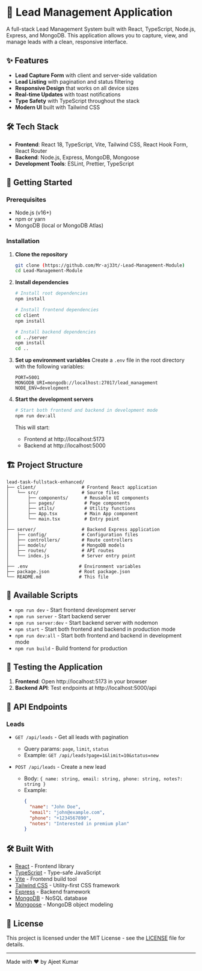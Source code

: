 # 🚀 Lead Management Application

A full-stack Lead Management System built with React, TypeScript, Node.js, Express, and MongoDB. This application allows you to capture, view, and manage leads with a clean, responsive interface.

## ✨ Features

- **Lead Capture Form** with client and server-side validation
- **Lead Listing** with pagination and status filtering
- **Responsive Design** that works on all device sizes
- **Real-time Updates** with toast notifications
- **Type Safety** with TypeScript throughout the stack
- **Modern UI** built with Tailwind CSS

## 🛠 Tech Stack

- **Frontend**: React 18, TypeScript, Vite, Tailwind CSS, React Hook Form, React Router
- **Backend**: Node.js, Express, MongoDB, Mongoose
- **Development Tools**: ESLint, Prettier, TypeScript

## 🚀 Getting Started

### Prerequisites

- Node.js (v16+)
- npm or yarn
- MongoDB (local or MongoDB Atlas)

### Installation

1. **Clone the repository**
   ```bash
   git clone (https://github.com/Mr-aj33t/-Lead-Management-Module)
   cd Lead-Management-Module
   ```

2. **Install dependencies**
   ```bash
   # Install root dependencies
   npm install
   
   # Install frontend dependencies
   cd client
   npm install
   
   # Install backend dependencies
   cd ../server
   npm install
   cd ..
   ```

3. **Set up environment variables**
   Create a `.env` file in the root directory with the following variables:
   ```env
   PORT=5001
   MONGODB_URI=mongodb://localhost:27017/lead_management
   NODE_ENV=development
   ```

4. **Start the development servers**
   ```bash
   # Start both frontend and backend in development mode
   npm run dev:all
   ```
   This will start:
   - Frontend at http://localhost:5173
   - Backend at http://localhost:5000

## 🏗 Project Structure

```
lead-task-fullstack-enhanced/
├── client/                 # Frontend React application
│   └── src/                # Source files
│       ├── components/      # Reusable UI components
│       ├── pages/           # Page components
│       ├── utils/           # Utility functions
│       ├── App.tsx          # Main App component
│       └── main.tsx         # Entry point
│
├── server/                 # Backend Express application
│   ├── config/             # Configuration files
│   ├── controllers/        # Route controllers
│   ├── models/             # MongoDB models
│   ├── routes/             # API routes
│   └── index.js            # Server entry point
│
├── .env                   # Environment variables
├── package.json           # Root package.json
└── README.md              # This file
```

## 🚀 Available Scripts

- `npm run dev` - Start frontend development server
- `npm run server` - Start backend server
- `npm run server:dev` - Start backend server with nodemon
- `npm start` - Start both frontend and backend in production mode
- `npm run dev:all` - Start both frontend and backend in development mode
- `npm run build` - Build frontend for production

## 🧪 Testing the Application

1. **Frontend**: Open http://localhost:5173 in your browser
2. **Backend API**: Test endpoints at http://localhost:5000/api

## 📝 API Endpoints

### Leads
- `GET /api/leads` - Get all leads with pagination
  - Query params: `page`, `limit`, `status`
  - Example: `GET /api/leads?page=1&limit=10&status=new`

- `POST /api/leads` - Create a new lead
  - Body: `{ name: string, email: string, phone: string, notes?: string }`
  - Example: 
    ```json
    {
      "name": "John Doe",
      "email": "john@example.com",
      "phone": "+1234567890",
      "notes": "Interested in premium plan"
    }
    ```

## 🛠 Built With

- [React](https://reactjs.org/) - Frontend library
- [TypeScript](https://www.typescriptlang.org/) - Type-safe JavaScript
- [Vite](https://vitejs.dev/) - Frontend build tool
- [Tailwind CSS](https://tailwindcss.com/) - Utility-first CSS framework
- [Express](https://expressjs.com/) - Backend framework
- [MongoDB](https://www.mongodb.com/) - NoSQL database
- [Mongoose](https://mongoosejs.com/) - MongoDB object modeling

## 📄 License

This project is licensed under the MIT License - see the [LICENSE](https://opensource.org/license/MIT) file for details.

---

Made with ❤️ by Ajeet Kumar
